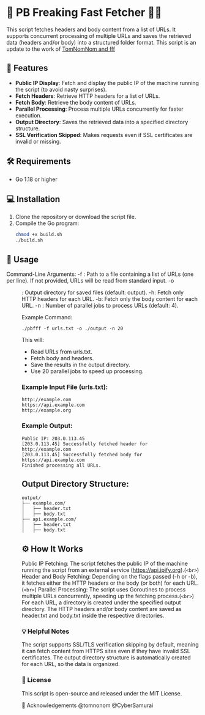 # 📡 PB Freaking Fast Fetcher 🧑‍💻

This script fetches headers and body content from a list of URLs. It supports concurrent processing of multiple URLs and saves the retrieved data (headers and/or body) into a structured folder format.
This script is an update to the work of [TomNomNom and fff](https://github.com/tomnomnom/fff)

## 🚀 Features
- **Public IP Display**: Fetch and display the public IP of the machine running the script (to avoid nasty surprises).
- **Fetch Headers**: Retrieve HTTP headers for a list of URLs.
- **Fetch Body**: Retrieve the body content of URLs.
- **Parallel Processing**: Process multiple URLs concurrently for faster execution.
- **Output Directory**: Saves the retrieved data into a specified directory structure.
- **SSL Verification Skipped**: Makes requests even if SSL certificates are invalid or missing.

## 🛠️ Requirements
- Go 1.18 or higher

## 💻 Installation

1. Clone the repository or download the script file.
2. Compile the Go program:
   ```bash
   chmod +x build.sh
   ./build.sh 

## 🎯 Usage
Command-Line Arguments:
-f <file>: Path to a file containing a list of URLs (one per line). If not provided, URLs will be read from standard input.
-o <dir>: Output directory for saved files (default: output).
-h: Fetch only HTTP headers for each URL.
-b: Fetch only the body content for each URL.
-n <num>: Number of parallel jobs to process URLs (default: 4).

Example Command:
```
./pbfff -f urls.txt -o ./output -n 20
```
This will:

- Read URLs from urls.txt.
- Fetch body and headers.
- Save the results in the output directory.
- Use 20 parallel jobs to speed up processing.

### Example Input File (urls.txt):
```
http://example.com
https://api.example.com
http://example.org
```
### Example Output:

```
Public IP: 203.0.113.45
[203.0.113.45] Successfully fetched header for http://example.com
[203.0.113.45] Successfully fetched body for https://api.example.com
Finished processing all URLs.
```
## Output Directory Structure:
```
output/
├── example.com/
│   ├── header.txt
│   ├── body.txt
├── api.example.com/
│   ├── header.txt
│   ├── body.txt
```
## ⚙️ How It Works
Public IP Fetching: The script fetches the public IP of the machine running the script from an external service (https://api.ipify.org).(`<br>`)
Header and Body Fetching: Depending on the flags passed (-h or -b), it fetches either the HTTP headers or the body (or both) for each URL.(`<br>`)
Parallel Processing: The script uses Goroutines to process multiple URLs concurrently, speeding up the fetching process.(`<br>`)
For each URL, a directory is created under the specified output directory. The HTTP headers and/or body content are saved as header.txt and body.txt inside the respective directories.


### 💡 Helpful Notes
The script supports SSL/TLS verification skipping by default, meaning it can fetch content from HTTPS sites even if they have invalid SSL certificates.
The output directory structure is automatically created for each URL, so the data is organized.

### 📝 License
This script is open-source and released under the MIT License.

🙏 Acknowledgements
@tomnonom
@CyberSamurai
